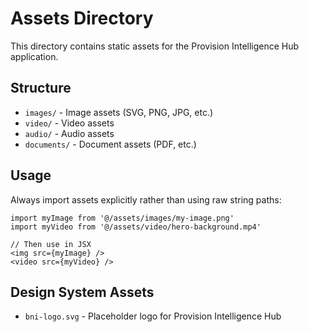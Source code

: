 # Assets Directory

This directory contains static assets for the Provision Intelligence Hub application.

## Structure

- `images/` - Image assets (SVG, PNG, JPG, etc.)
- `video/` - Video assets
- `audio/` - Audio assets  
- `documents/` - Document assets (PDF, etc.)

## Usage

Always import assets explicitly rather than using raw string paths:

```tsx
import myImage from '@/assets/images/my-image.png'
import myVideo from '@/assets/video/hero-background.mp4'

// Then use in JSX
<img src={myImage} />
<video src={myVideo} />
```

## Design System Assets

- `bni-logo.svg` - Placeholder logo for Provision Intelligence Hub